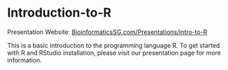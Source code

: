 # Introduction-to-R

Presentation Website: [BioinformaticsSG.com/Presentations/intro-to-R](https://www.BioinformaticsSG.com/Presentations/intro-to-R)

This is a basic introduction to the programming language R. To get started with R and RStudio installation, please visit our presentation page for more information.
